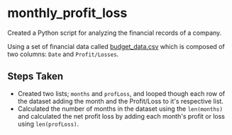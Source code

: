 # monthly_profit_loss
Created a Python script for analyzing the financial records of a company.

Using a set of financial data called [budget_data.csv](monthly_profit_loss/Resources/budget_data.csv) which is composed of two columns: `Date` and `Profit/Losses`. 

## Steps Taken
* Created two lists; `months` and `profLoss`, and looped though each row of the dataset adding the month and the Profit/Loss to it's respective list.
* Calculated the number of months in the dataset using the `len(months)` and calculated the net profit loss by adding each month's profit or loss using `len(profLoss)`.
